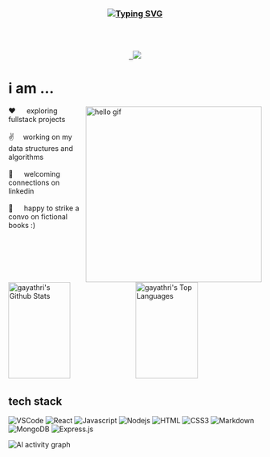 <h3 align="center">

<a href="https://git.io/typing-svg">
<img src="https://readme-typing-svg.demolab.com?font=Roboto&size=32&pause=1000&color=EA84F7&multiline=true&random=false&width=435&lines=Hello+world+!+I'm+Gayathri+%3C3" 
  alt="Typing SVG" /></a>
  
</h3>
</br>
</br>

<p align="center">
 <a href="https://linkedin.com/in/gayathri-j-353626254/" target="_blank">
  <img src="https://img.shields.io/badge/LinkedIn-0077B5?style=for-the-badge&logo=linkedin&logoColor=white" alt=""/>
 </a>
 <a href="https://www.instagram.com/tea_innum_varala__?igsh=MTYyY3FmM205ZjFpMA==" target="_blank">
  <img src="https://img.shields.io/badge/Instagram-fe4164?style=for-the-badge&logo=instagram&logoColor=white" alt="" />
 </a> 
<a href="https://leetcode.com/u/gaya7hr1/" >
  <img src= "https://img.shields.io/badge/dynamic/json?style=for-the-badge&labelColor=black&color=%23ffa116&label=Solved&query=solved&url=https%3A%2F%2Fleetcode-badge.vercel.app%2Fapi%2Fusers%2Fgaya7hr1&logo=leetcode&logoColor=yellow"/>
</a>

# i am ...
<p>
 <img align="right" width="350" src="" alt="hello gif" />
  
 ❤️ &emsp; exploring fullstack projects  <br/><br/> 
 ✌️&emsp; working on my data structures and algorithms<br/><br/>
 📧 &emsp; welcoming connections on linkedin<br/><br/>
 💬 &emsp; happy to strike a convo on fictional books :)

</p>
<a> 
    <a href="https://github.com/space-monkey22"><img alt="gayathri's Github Stats" src="https://denvercoder1-github-readme-stats.vercel.app/api?username=space-monkey22&show_icons=true&count_private=true&theme=react&border_color=7F3FBF&bg_color=0D1117&title_color=F85D7F&icon_color=F8D866" height="192px" width="49.5%"/></a>
  <a href="https://github.com/space-monkey22"><img alt="gayathri's Top Languages" src="https://denvercoder1-github-readme-stats.vercel.app/api/top-langs/?username=space-monkey22&langs_count=8&layout=compact&theme=react&border_color=7F3FBF&bg_color=0D1117&title_color=F85D7F&icon_color=F8D866" height="192px" width="49.5%"/></a>
  <br/>
</a>


## tech stack
![VSCode](https://img.shields.io/badge/Visual_Studio-0078d7?style=for-the-badge&logo=visual%20studio&logoColor=white)
![React](https://img.shields.io/badge/-React-61DBFB?style=for-the-badge&labelColor=black&logo=react&logoColor=61DBFB)
![Javascript](https://img.shields.io/badge/Javascript-F0DB4F?style=for-the-badge&labelColor=black&logo=javascript&logoColor=F0DB4F)
![Nodejs](https://img.shields.io/badge/Nodejs-3C873A?style=for-the-badge&labelColor=black&logo=node.js&logoColor=3C873A)
![HTML](https://img.shields.io/badge/HTML5-E34F26?style=for-the-badge&logo=html5&logoColor=white)
![CSS3](https://img.shields.io/badge/CSS3-1572B6?style=for-the-badge&logo=css3&logoColor=white)
![Markdown](https://img.shields.io/badge/Markdown-000000?style=for-the-badge&logo=markdown&logoColor=white)
![MongoDB](https://img.shields.io/badge/MongoDB-4EA94B?style=for-the-badge&logo=mongodb&logoColor=white)
![Express.js](https://img.shields.io/badge/Express.js-000000?style=for-the-badge&logo=express&logoColor=white)


![Al activity graph](https://github-readme-activity-graph.vercel.app/graph?username=space-monkey22&custom_title=Gayathri's%20GitHub%20Activity%20Graph&bg_color=0D1117&color=7F3FBF&line=7F3FBF&point=7F3FBF&area_color=FFFFFF&title_color=FFFFFF&area=true)

</p>
